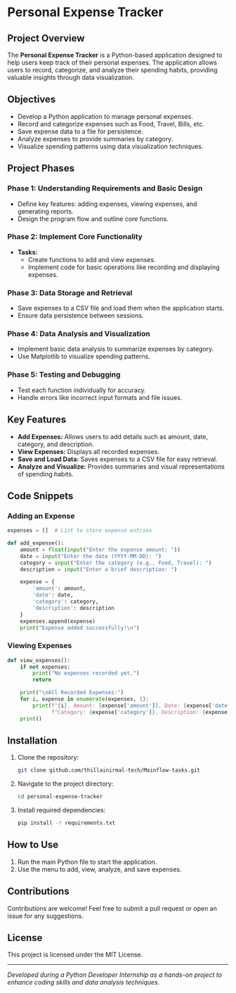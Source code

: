 
# Personal Expense Tracker

## Project Overview

The **Personal Expense Tracker** is a Python-based application designed to help users keep track of their personal expenses. The application allows users to record, categorize, and analyze their spending habits, providing valuable insights through data visualization.

## Objectives

- Develop a Python application to manage personal expenses.
- Record and categorize expenses such as Food, Travel, Bills, etc.
- Save expense data to a file for persistence.
- Analyze expenses to provide summaries by category.
- Visualize spending patterns using data visualization techniques.

## Project Phases

### Phase 1: Understanding Requirements and Basic Design
- Define key features: adding expenses, viewing expenses, and generating reports.
- Design the program flow and outline core functions.

### Phase 2: Implement Core Functionality
- **Tasks:**
  - Create functions to add and view expenses.
  - Implement code for basic operations like recording and displaying expenses.

### Phase 3: Data Storage and Retrieval
- Save expenses to a CSV file and load them when the application starts.
- Ensure data persistence between sessions.

### Phase 4: Data Analysis and Visualization
- Implement basic data analysis to summarize expenses by category.
- Use Matplotlib to visualize spending patterns.

### Phase 5: Testing and Debugging
- Test each function individually for accuracy.
- Handle errors like incorrect input formats and file issues.

## Key Features

- **Add Expenses:** Allows users to add details such as amount, date, category, and description.
- **View Expenses:** Displays all recorded expenses.
- **Save and Load Data:** Saves expenses to a CSV file for easy retrieval.
- **Analyze and Visualize:** Provides summaries and visual representations of spending habits.

## Code Snippets

### Adding an Expense

```python
expenses = []  # List to store expense entries

def add_expense():
    amount = float(input("Enter the expense amount: "))
    date = input("Enter the date (YYYY-MM-DD): ")
    category = input("Enter the category (e.g., Food, Travel): ")
    description = input("Enter a brief description: ")

    expense = {
        'amount': amount,
        'date': date,
        'category': category,
        'description': description
    }
    expenses.append(expense)
    print("Expense added successfully!\n")
```

### Viewing Expenses

```python
def view_expenses():
    if not expenses:
        print("No expenses recorded yet.")
        return

    print("\nAll Recorded Expenses:")
    for i, expense in enumerate(expenses, 1):
        print(f"{i}. Amount: {expense['amount']}, Date: {expense['date']}, "
              f"Category: {expense['category']}, Description: {expense['description']}")
    print()
```

## Installation

1. Clone the repository:
    ```bash
    git clone github.com/thillainirmal-tech/Mainflow-tasks.git
    ```
2. Navigate to the project directory:
    ```bash
    cd personal-expense-tracker
    ```
3. Install required dependencies:
    ```bash
    pip install -r requirements.txt
    ```

## How to Use

1. Run the main Python file to start the application.
2. Use the menu to add, view, analyze, and save expenses.

## Contributions

Contributions are welcome! Feel free to submit a pull request or open an issue for any suggestions.

## License

This project is licensed under the MIT License.

---

*Developed during a Python Developer Internship as a hands-on project to enhance coding skills and data analysis techniques.*
